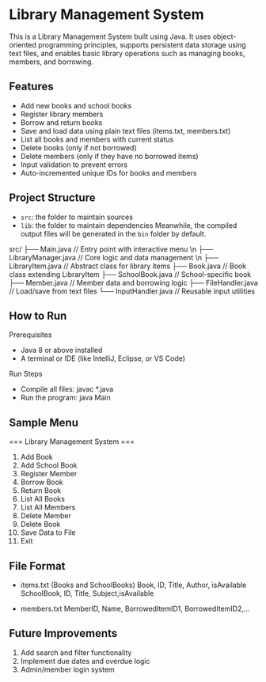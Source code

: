 Library Management System
========

This is a Library Management System built using Java. It uses object-oriented programming principles, supports persistent data storage using text files, and enables basic library operations such as managing books, members, and borrowing.

## Features

- Add new books and school books
- Register library members
- Borrow and return books
- Save and load data using plain text files (items.txt, members.txt)
- List all books and members with current status
- Delete books (only if not borrowed)
- Delete members (only if they have no borrowed items)
- Input validation to prevent errors
- Auto-incremented unique IDs for books and members

## Project Structure

- `src`: the folder to maintain sources
- `lib`: the folder to maintain dependencies
Meanwhile, the compiled output files will be generated in the `bin` folder by default.

src/
├── Main.java                 // Entry point with interactive menu \n 
├── LibraryManager.java       // Core logic and data management \n
├── LibraryItem.java          // Abstract class for library items
├── Book.java                 // Book class extending LibraryItem
├── SchoolBook.java           // School-specific book
├── Member.java               // Member data and borrowing logic
├── FileHandler.java          // Load/save from text files
└── InputHandler.java         // Reusable input utilities

## How to Run

Prerequisites
- Java 8 or above installed
- A terminal or IDE (like IntelliJ, Eclipse, or VS Code)

Run Steps
- Compile all files: javac *.java
- Run the program: java Main

## Sample Menu

=== Library Management System ===
1. Add Book
2. Add School Book
3. Register Member
4. Borrow Book
5. Return Book
6. List All Books
7. List All Members
8. Delete Member
9. Delete Book
10. Save Data to File
11. Exit

## File Format
- items.txt (Books and SchoolBooks)
Book, ID, Title, Author, isAvailable
SchoolBook, ID, Title, Subject,isAvailable

- members.txt
MemberID, Name, BorrowedItemID1, BorrowedItemID2,...


## Future Improvements
1. Add search and filter functionality
2. Implement due dates and overdue logic
3. Admin/member login system
